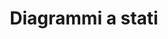 ---
layout: default
title: Diagrammi a stati
parent: Analisi di dominio
nav_order: 3
has_children: true
---